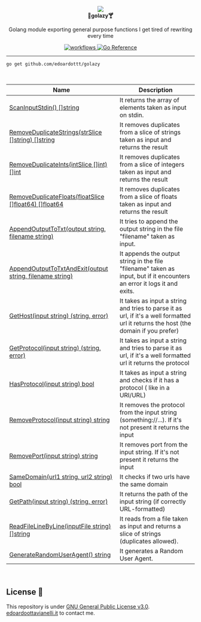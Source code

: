 <p align="center">
  <img src="https://github.com/edoardottt/images/blob/main/golazy/golazy.png"><br>
  <b align="center">🌴golazy🍸</b><br>
  <p align="center">Golang module exporting general purpose functions I get tired of rewriting every time</p>
</p>
<p align="center">
<a href="https://github.com/edoardottt/golazy/actions">
	<img src="https://github.com/edoardottt/golazy/actions/workflows/go.yml/badge.svg" alt="workflows" />
</a>
<a href="https://pkg.go.dev/github.com/edoardottt/golazy"><img src="https://pkg.go.dev/badge/github.com/edoardottt/golazy.svg" alt="Go Reference"></a>
</p>

----------

```
go get github.com/edoardottt/golazy
```
<br>

| Name | Description | 
| ----- | ------ |
| [ScanInputStdin() []string](https://github.com/edoardottt/golazy/blob/main/golazy.go#L39) | It returns the array of elements taken as input on stdin. |
| [RemoveDuplicateStrings(strSlice []string) []string](https://github.com/edoardottt/golazy/blob/main/golazy.go#L55) | It removes duplicates from a slice of strings taken as input and returns the result |
| [RemoveDuplicateInts(intSlice []int) []int](https://github.com/edoardottt/golazy/blob/main/golazy.go#L69) | It removes duplicates from a slice of integers taken as input and returns the result |
| [RemoveDuplicateFloats(floatSlice []float64) []float64](https://github.com/edoardottt/golazy/blob/main/golazy.go#L83) | It removes duplicates from a slice of floats taken as input and returns the result | 
| [AppendOutputToTxt(output string, filename string)](https://github.com/edoardottt/golazy/blob/main/golazy.go#L97) | It tries to append the output string in the file "filename" taken as input. |
| [AppendOutputToTxtAndExit(output string, filename string)](https://github.com/edoardottt/golazy/blob/main/golazy.go#L111) | It appends the output string in the file "filename" taken as input, but if it encounters an error it logs it and exits. |
| [GetHost(input string) (string, error)](https://github.com/edoardottt/golazy/blob/main/golazy.go#L129) | It takes as input a string and tries to parse it as url, if it's a well formatted url it returns the host (the domain if you prefer) |
| [GetProtocol(input string) (string, error)](https://github.com/edoardottt/golazy/blob/main/golazy.go#L141) | It takes as input a string and tries to parse it as url, if it's a well formatted url it returns the protocol |
| [HasProtocol(input string) bool](https://github.com/edoardottt/golazy/blob/main/golazy.go#L152) | It takes as input a string and checks if it has a protocol ( like in a URI/URL) |
| [RemoveProtocol(input string) string](https://github.com/edoardottt/golazy/blob/main/golazy.go#L160) | It removes the protocol from the input string (something://...). If it's not present it returns the input |
| [RemovePort(input string) string](https://github.com/edoardottt/golazy/blob/main/golazy.go#L170) | It removes port from the input string. If it's not present it returns the input |
| [SameDomain(url1 string, url2 string) bool](https://github.com/edoardottt/golazy/blob/main/golazy.go#L179) | It checks if two urls have the same domain |
| [GetPath(input string) (string, error)](https://github.com/edoardottt/golazy/blob/main/golazy.go#L196) | It returns the path of the input string (if correctly URL-formatted) |
| [ReadFileLineByLine(inputFile string) []string](https://github.com/edoardottt/golazy/blob/main/golazy.go#L206) | It reads from a file taken as input and returns a slice of strings (duplicates allowed). |
| [GenerateRandomUserAgent() string](https://github.com/edoardottt/golazy/blob/main/golazy.go#L286) | It generates a Random User Agent. |

<br>

License 📝
-------

This repository is under [GNU General Public License v3.0](https://github.com/edoardottt/golazy/blob/main/LICENSE).  
[edoardoottavianelli.it](https://www.edoardoottavianelli.it) to contact me.
